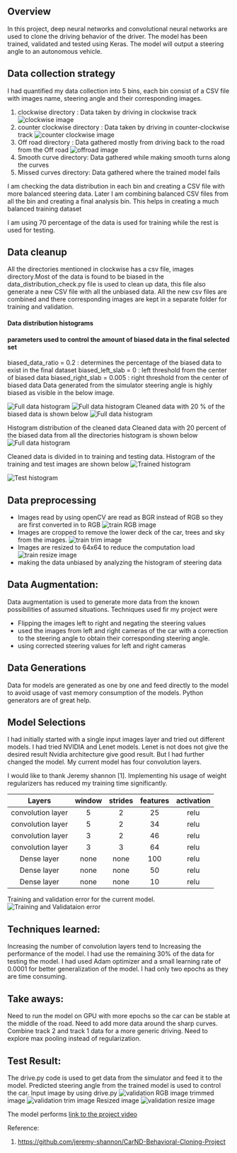 
Overview
---
In this project, deep neural networks and convolutional neural networks are used to clone the driving behavior of the driver. The model has been trained, validated and tested using Keras. The model will output a steering angle to an autonomous vehicle.



Data collection strategy
---
I had quantified my data collection into 5 bins, each bin consist of a CSV file with images name, steering angle  and their corresponding images.

1. clockwise directory : Data taken by driving in clockwise track
![clockwise image][clockwise image]
2. counter clockwise directory : Data taken by driving in counter-clockwise track
![counter clockwise image][counter clockwise image]
3. Off road directory : Data gathered mostly from driving back to the road from the Off road
![offroad image][offroad image]
4. Smooth curve directory: Data gathered while making smooth turns along the curves
5. Missed curves directory: Data gathered where the trained model fails

I am checking the data distribution in each bin and creating a CSV file with more balanced steering data. Later I am combining balanced CSV files from all the bin and creating a final analysis bin. This helps in creating a much balanced training dataset


I am using 70 percentage of the data is used for training while the rest is used for testing.

Data cleanup
---
All the directories mentioned in clockwise has a csv file, images directory.Most of the data is found to be biased in the  data_distribution_check.py file is used to clean up data, this file also generate a new CSV file with all the unbiased data. All the new csv files are combined and there corresponding images are kept in a separate folder for training and validation.

#### Data distribution histograms

[Cleaned data]:https://github.com/willofdiamond/BehavioralCloning/blob/master/Images/Cleaneddata.png
[uncleaned Biased Data]:https://github.com/willofdiamond/BehavioralCloning/blob/master/Images/uncleanedBiasedData.png
[uncleaned data]:https://github.com/willofdiamond/BehavioralCloning/blob/master/Images/uncleaneddata.png
[biased data]:https://github.com/willofdiamond/BehavioralCloning/blob/master/Images/biased_data_1.png
[final unbiased]:https://github.com/willofdiamond/BehavioralCloning/blob/master/Images/final_unbiased_data.png
[Data used for Analysis]:https://github.com/willofdiamond/BehavioralCloning/blob/master/Images/full_data_1.png
[test data histogram]:https://github.com/willofdiamond/BehavioralCloning/blob/master/Images/test_histogram_1.png
[train data histogram]:https://github.com/willofdiamond/BehavioralCloning/blob/master/Images/train_histogram_1.png
[unbiased data]:https://github.com/willofdiamond/BehavioralCloning/blob/master/Images/unbiased_data_1.png

[clockwise image]:https://github.com/willofdiamond/BehavioralCloning/blob/master/examples/clockwiseCentralimage.png

[counter clockwise image]:https://github.com/willofdiamond/BehavioralCloning/blob/master/examples/CounterclockwiseCentralImage.png

[offroad image]:https://github.com/willofdiamond/BehavioralCloning/blob/master/examples/offroadImages.png

[train RGB image]:https://github.com/willofdiamond/BehavioralCloning/blob/master/Images/read_image.png

[train trim image]:https://github.com/willofdiamond/BehavioralCloning/blob/master/Images/trim_sky_hood.png

[train resize image]:https://github.com/willofdiamond/BehavioralCloning/blob/master/Images/resize_image.png

[validation RGB image]:https://github.com/willofdiamond/BehavioralCloning/blob/master/Images/drive_RGB_image.png

[validation trim image]:https://github.com/willofdiamond/BehavioralCloning/blob/master/Images/drive_trim_image.png

[validation resize image]:https://github.com/willofdiamond/BehavioralCloning/blob/master/Images/drive_resize_image1.png

[Training and Validataion error]:https://github.com/willofdiamond/BehavioralCloning/blob/master/Images/TrainingValidataionerror.png






[test result video]:https://youtu.be/oh_4m896i4Q

#### parameters used to control the amount of biased data in the final selected set
biased_data_ratio = 0.2 : determines the percentage of the biased data to exist in the final dataset
biased_left_slab  = 0 : left threshold from the center of biased data
biased_right_slab = 0.005 : right threshold  from the center of biased data
Data generated from the  simulator steering angle is highly biased as visible in the below image.

![Full data histogram][uncleaned Biased Data]
![Full data histogram][uncleaned data]
Cleaned data with 20 % of the biased data is shown below
![Full data histogram][Cleaned data]






Histogram distribution of the cleaned data
Cleaned data with 20 percent of the biased data from all the directories histogram is shown below
![Full data histogram][Data used for Analysis]

Cleaned data is divided in to training and testing data. Histogram of the training and test images are shown below
![Trained histogram ][train data histogram]

![Test histogram][test data histogram]





Data preprocessing
---
* Images read by using openCV are read as BGR instead of RGB so they are first converted in to RGB
![train RGB image][train RGB image]
* Images are cropped to remove the lower deck of the car, trees and sky from the images.
![train trim image][train trim image]
* Images are resized to 64x64 to reduce the computation load
![train resize image][train resize image]
* making the data unbiased by analyzing the histogram of steering data



Data Augmentation:
---
Data augmentation is used to  generate more data from the known possibilities of assumed situations. Techniques used fir my project were

* Flipping the images left to right and negating the steering values
* used the images from left and right cameras of the car with a correction to the steering angle to obtain their corresponding steering angle.
* using corrected steering values for left and right cameras




Data Generations
---
Data for models are generated as one by one and feed directly to the model to avoid usage of vast memory consumption of the models. Python  generators are of great help.

Model Selections
---

I had initially started with a single input images layer and tried out different models. I had tried  NVIDIA and Lenet models. Lenet is not does not give the desired result Nvidia architecture give good result. But I had further changed the model. My current model has four convolution layers.

I would like to thank Jeremy shannon [1]. Implementing his usage of weight regularizers has reduced my training time significantly.

|Layers                | window   | strides   |features|  activation |
|:-------------:|:-------------:|:-----:|:--------:|:---------:|
| convolution layer   | 5       | 2   |    25    |     relu      |
| convolution layer   | 5       | 2     |   34     |   relu        |
| convolution layer   | 3       |2      |   46     |    relu       |
| convolution layer   | 3      |3      |   64    |    relu       |
|Dense layer                |  none      |    none   |   100     |    relu      |
|Dense layer                 |   none     |   none   |     50    |    relu       |
|Dense layer                 |   none     |  none    |     10    |   relu        |



Training and validation error for the current model.
![Training and Validataion error][Training and Validataion error]




Techniques learned:
---
Increasing the number of convolution layers tend to Increasing the performance of the model. I had use the remaining 30% of the data for testing the model. I had used Adam optimizer and a small learning rate of 0.0001 for better generalization of the model. I had only two epochs as they are time consuming.

Take aways:
---
Need to run the model on GPU with more epochs so the car can be  stable at the middle of the road. Need to add more data around the sharp curves. Combine track 2 and track 1 data for a more generic driving. Need to explore max pooling instead of regularization.



Test Result:
---
The drive.py code is used to get data from the simulator and feed it to the model. Predicted steering angle from the trained model is used to control the car.
Input image by using drive.py
![validation RGB image][validation RGB image]
trimmed image
![validation trim image][validation trim image]
Resized image
![validation resize image][validation resize image]

The model performs
[link to the project video][test result video]

Reference:
1. https://github.com/jeremy-shannon/CarND-Behavioral-Cloning-Project
